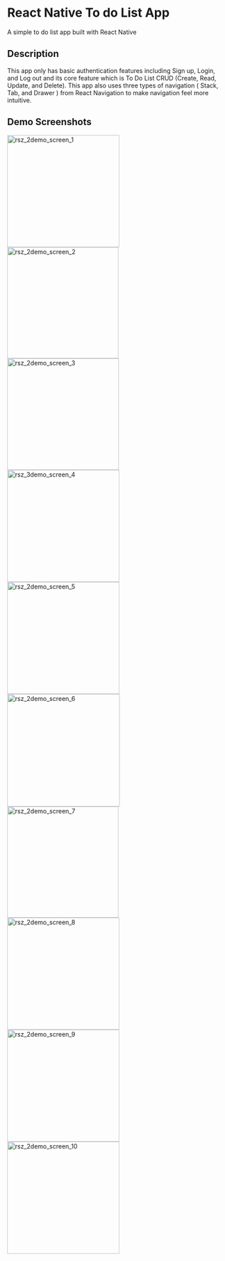 # React Native To do List App

A simple to do list app built with React Native

## Description

This app only has basic authentication features including Sign up, Login, and Log out and its core feature which is To Do List CRUD (Create, Read, Update, and Delete). This app also uses three types of navigation ( Stack, Tab, and Drawer ) from React Navigation to make navigation feel more intuitive.

## Demo Screenshots

<img width="258" alt="rsz_2demo_screen_1" src="https://user-images.githubusercontent.com/26792286/78239518-fabafa00-7507-11ea-909c-a6a7588e6b61.png">
<img width="256" alt="rsz_2demo_screen_2" src="https://user-images.githubusercontent.com/26792286/78239480-eecf3800-7507-11ea-91c7-547c42a64b83.png">
<img width="257" alt="rsz_2demo_screen_3" src="https://user-images.githubusercontent.com/26792286/78239474-ed9e0b00-7507-11ea-8051-d926660d1c49.png">
<img width="258" alt="rsz_3demo_screen_4" src="https://user-images.githubusercontent.com/26792286/78239469-ec6cde00-7507-11ea-94c3-b73069db4362.png">
<img width="258" alt="rsz_2demo_screen_5" src="https://user-images.githubusercontent.com/26792286/78239450-e840c080-7507-11ea-865b-d91b560493de.png">
<img width="259" alt="rsz_2demo_screen_6" src="https://user-images.githubusercontent.com/26792286/78239462-eb3bb100-7507-11ea-99ee-597c6b488e2e.png">
<img width="256" alt="rsz_2demo_screen_7" src="https://user-images.githubusercontent.com/26792286/78239456-e971ed80-7507-11ea-913d-3156c65a3a6c.png">
<img width="258" alt="rsz_2demo_screen_8" src="https://user-images.githubusercontent.com/26792286/78239445-e70f9380-7507-11ea-9ade-93fe89dc5688.png">
<img width="258" alt="rsz_2demo_screen_9" src="https://user-images.githubusercontent.com/26792286/78239599-19b98c00-7508-11ea-9f6f-bcec5b4d128c.png">
<img width="258" alt="rsz_2demo_screen_10" src="https://user-images.githubusercontent.com/26792286/78239423-e119b280-7507-11ea-9ef2-8ef2c030e6e4.png">

